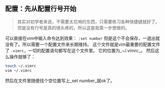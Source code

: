 ## 配置：先从配置行号开始
> 其实对初学者来说，不需要太花哨的东西，只需要练习各种快捷键就好了。
但是没有行号是真的很头疼的，所以这是我第一步想做的。

可以直接在vim中输入命令达到效果：
`:set number`
但是这个不会保存，一退出就没有了。所以需要一个配置文件来长期维持。
这个文件就是vim最重要的配置文件了 `.vimrc`，一切的配置语句都写在这个文件里。
它的位置为_~/.vimrc_。
然后这么操作就够了：
```bash
touch ~/.vimrc
vim ~/.vimrc
```
然后在文件里随便找个空位置写上_set number_就ok了。